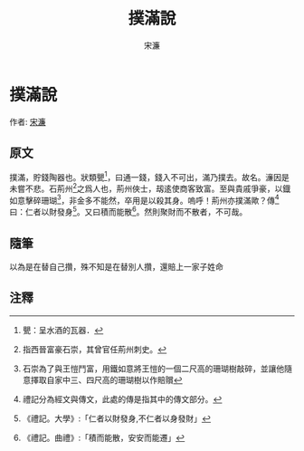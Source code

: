 ﻿---
title: '撲滿說'
author: '宋濂'
tags: ['小品文']
---

# 撲滿說
作者: [宋濂](https://zh.wikipedia.org/zh-tw/%E5%AE%8B%E6%BF%82)

## 原文

撲滿，貯錢陶器也。狀類甖[^1]，曰通一錢，錢入不可出，滿乃撲去。故名。濓因是未嘗不悲。石荊州[^2]之爲人也，荊州俠士，刼逺使商客致富。至與貴戚爭豪，以鐡如意擊碎珊瑚[^3]，非金多不能然，卒用是以殺其身。嗚呼！荊州亦撲滿歟？傳[^4]曰：仁者以財發身[^5]。又曰積而能散[^6]。然則聚財而不散者，不可哉。

## 隨筆
以為是在替自己攢，殊不知是在替別人攢，還賠上一家子姓命

## 注釋
[^1]: 甖：呈水酒的瓦器．
[^2]: 指西晉富豪石崇，其曾官任荊州刺史。
[^3]: 石崇為了與王愷鬥富，用鐵如意將王愷的一個二尺高的珊瑚樹敲碎，並讓他隨意擇取自家中三、四尺高的珊瑚樹以作賠贘
[^4]: 禮記分為經文與傳文，此處的傳是指其中的傳文部分。
[^5]:《禮記。大學》:「仁者以財發身,不仁者以身發財」
[^6]:《禮記。曲禮》:「積而能散，安安而能遷」

